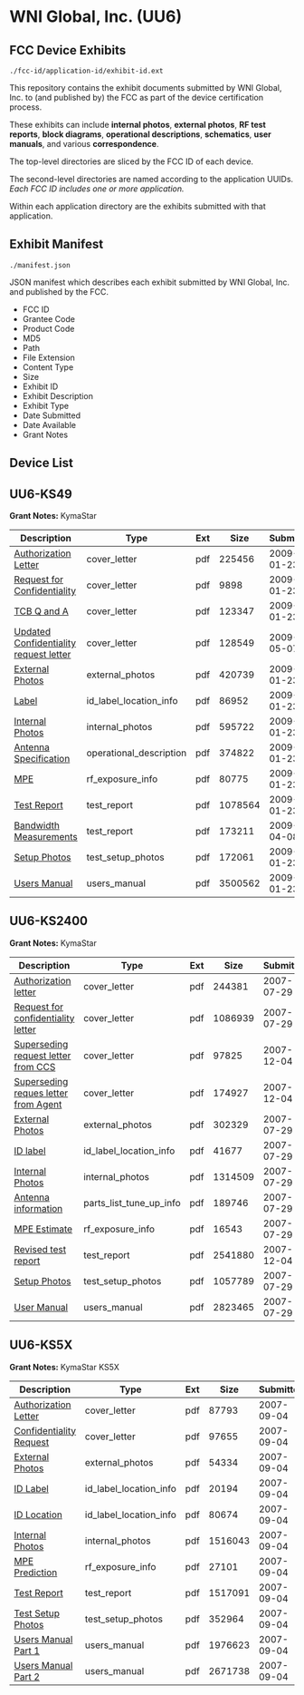 # WNI Global, Inc. (UU6)
## FCC Device Exhibits

```
./fcc-id/application-id/exhibit-id.ext
```

This repository contains the exhibit documents submitted by WNI Global, Inc. to (and published by) the FCC as part of the device certification process.

These exhibits can include **internal photos**, **external photos**, **RF test reports**, **block diagrams**, **operational descriptions**, **schematics**, **user manuals**, and various **correspondence**.

The top-level directories are sliced by the FCC ID of each device.

The second-level directories are named according to the application UUIDs. *Each FCC ID includes one or more application.*

Within each application directory are the exhibits submitted with that application. 

## Exhibit Manifest

```
./manifest.json
```

JSON manifest which describes each exhibit submitted by WNI Global, Inc. and published by the FCC.

- FCC ID
- Grantee Code
- Product Code
- MD5
- Path
- File Extension
- Content Type
- Size
- Exhibit ID
- Exhibit Description
- Exhibit Type
- Date Submitted
- Date Available
- Grant Notes

## Device List
## UU6-KS49
**Grant Notes:** KymaStar

| Description | Type | Ext | Size | Submitted | Available |
| ----------- | ---- | --- | ---- | --------- | --------- |
| [Authorization Letter](UU6-KS49/7726689ad652e96490a1cc6b5a4ac930/1061415.pdf) | cover_letter | pdf | 225456 | 2009-01-23 | 2009-02-03 |
| [Request for Confidentiality](UU6-KS49/7726689ad652e96490a1cc6b5a4ac930/1061416.pdf) | cover_letter | pdf | 9898 | 2009-01-23 | 2009-02-03 |
| [TCB Q and A](UU6-KS49/7726689ad652e96490a1cc6b5a4ac930/1061418.pdf) | cover_letter | pdf | 123347 | 2009-01-23 | 2009-02-03 |
| [Updated Confidentiality request letter](UU6-KS49/7726689ad652e96490a1cc6b5a4ac930/1106828.pdf) | cover_letter | pdf | 128549 | 2009-05-07 | 2009-02-03 |
| [External Photos](UU6-KS49/7726689ad652e96490a1cc6b5a4ac930/1061419.pdf) | external_photos | pdf | 420739 | 2009-01-23 | 2009-02-03 |
| [Label](UU6-KS49/7726689ad652e96490a1cc6b5a4ac930/1061420.pdf) | id_label_location_info | pdf | 86952 | 2009-01-23 | 2009-02-03 |
| [Internal Photos](UU6-KS49/7726689ad652e96490a1cc6b5a4ac930/1061421.pdf) | internal_photos | pdf | 595722 | 2009-01-23 | 2009-02-03 |
| [Antenna Specification](UU6-KS49/7726689ad652e96490a1cc6b5a4ac930/1061422.pdf) | operational_description | pdf | 374822 | 2009-01-23 | 2009-02-03 |
| [MPE](UU6-KS49/7726689ad652e96490a1cc6b5a4ac930/1061417.pdf) | rf_exposure_info | pdf | 80775 | 2009-01-23 | 2009-02-03 |
| [Test Report](UU6-KS49/7726689ad652e96490a1cc6b5a4ac930/1061423.pdf) | test_report | pdf | 1078564 | 2009-01-23 | 2009-02-03 |
| [Bandwidth Measurements](UU6-KS49/7726689ad652e96490a1cc6b5a4ac930/1093124.pdf) | test_report | pdf | 173211 | 2009-04-08 | 2009-02-03 |
| [Setup Photos](UU6-KS49/7726689ad652e96490a1cc6b5a4ac930/1061424.pdf) | test_setup_photos | pdf | 172061 | 2009-01-23 | 2009-02-03 |
| [Users Manual](UU6-KS49/7726689ad652e96490a1cc6b5a4ac930/1061425.pdf) | users_manual | pdf | 3500562 | 2009-01-23 | 2009-02-03 |
## UU6-KS2400
**Grant Notes:** KymaStar

| Description | Type | Ext | Size | Submitted | Available |
| ----------- | ---- | --- | ---- | --------- | --------- |
| [Authorization letter](UU6-KS2400/d13cc7358588f223e626e921348df9ce/822598.pdf) | cover_letter | pdf | 244381 | 2007-07-29 | 2007-07-29 |
| [Request for confidentiality letter](UU6-KS2400/d13cc7358588f223e626e921348df9ce/822599.pdf) | cover_letter | pdf | 1086939 | 2007-07-29 | 2007-07-29 |
| [Superseding request letter from CCS](UU6-KS2400/d13cc7358588f223e626e921348df9ce/875475.pdf) | cover_letter | pdf | 97825 | 2007-12-04 | 2007-07-29 |
| [Superseding reques letter from Agent](UU6-KS2400/d13cc7358588f223e626e921348df9ce/875476.pdf) | cover_letter | pdf | 174927 | 2007-12-04 | 2007-07-29 |
| [External Photos](UU6-KS2400/d13cc7358588f223e626e921348df9ce/822597.pdf) | external_photos | pdf | 302329 | 2007-07-29 | 2007-07-29 |
| [ID label](UU6-KS2400/d13cc7358588f223e626e921348df9ce/822593.pdf) | id_label_location_info | pdf | 41677 | 2007-07-29 | 2007-07-29 |
| [Internal Photos](UU6-KS2400/d13cc7358588f223e626e921348df9ce/822590.pdf) | internal_photos | pdf | 1314509 | 2007-07-29 | 2007-07-29 |
| [Antenna information](UU6-KS2400/d13cc7358588f223e626e921348df9ce/802889.pdf) | parts_list_tune_up_info | pdf | 189746 | 2007-07-29 | 2007-07-29 |
| [MPE Estimate](UU6-KS2400/d13cc7358588f223e626e921348df9ce/822591.pdf) | rf_exposure_info | pdf | 16543 | 2007-07-29 | 2007-07-29 |
| [Revised test report](UU6-KS2400/d13cc7358588f223e626e921348df9ce/875477.pdf) | test_report | pdf | 2541880 | 2007-12-04 | 2007-07-29 |
| [Setup Photos](UU6-KS2400/d13cc7358588f223e626e921348df9ce/822595.pdf) | test_setup_photos | pdf | 1057789 | 2007-07-29 | 2007-07-29 |
| [User Manual](UU6-KS2400/d13cc7358588f223e626e921348df9ce/822594.pdf) | users_manual | pdf | 2823465 | 2007-07-29 | 2007-07-29 |
## UU6-KS5X
**Grant Notes:** KymaStar KS5X

| Description | Type | Ext | Size | Submitted | Available |
| ----------- | ---- | --- | ---- | --------- | --------- |
| [Authorization Letter](UU6-KS5X/8cd5f8db6822914592fba1a46ad0b9cb/838287.pdf) | cover_letter | pdf | 87793 | 2007-09-04 | 2007-09-04 |
| [Confidentiality Request](UU6-KS5X/8cd5f8db6822914592fba1a46ad0b9cb/838288.pdf) | cover_letter | pdf | 97655 | 2007-09-04 | 2007-09-04 |
| [External Photos](UU6-KS5X/8cd5f8db6822914592fba1a46ad0b9cb/838290.pdf) | external_photos | pdf | 54334 | 2007-09-04 | 2007-09-04 |
| [ID Label](UU6-KS5X/8cd5f8db6822914592fba1a46ad0b9cb/838291.pdf) | id_label_location_info | pdf | 20194 | 2007-09-04 | 2007-09-04 |
| [ID Location](UU6-KS5X/8cd5f8db6822914592fba1a46ad0b9cb/838292.pdf) | id_label_location_info | pdf | 80674 | 2007-09-04 | 2007-09-04 |
| [Internal Photos](UU6-KS5X/8cd5f8db6822914592fba1a46ad0b9cb/838293.pdf) | internal_photos | pdf | 1516043 | 2007-09-04 | 2007-09-04 |
| [MPE Prediction](UU6-KS5X/8cd5f8db6822914592fba1a46ad0b9cb/838296.pdf) | rf_exposure_info | pdf | 27101 | 2007-09-04 | 2007-09-04 |
| [Test Report](UU6-KS5X/8cd5f8db6822914592fba1a46ad0b9cb/838298.pdf) | test_report | pdf | 1517091 | 2007-09-04 | 2007-09-04 |
| [Test Setup Photos](UU6-KS5X/8cd5f8db6822914592fba1a46ad0b9cb/838299.pdf) | test_setup_photos | pdf | 352964 | 2007-09-04 | 2007-09-04 |
| [Users Manual Part 1](UU6-KS5X/8cd5f8db6822914592fba1a46ad0b9cb/838300.pdf) | users_manual | pdf | 1976623 | 2007-09-04 | 2007-09-04 |
| [Users Manual Part 2](UU6-KS5X/8cd5f8db6822914592fba1a46ad0b9cb/838301.pdf) | users_manual | pdf | 2671738 | 2007-09-04 | 2007-09-04 |
